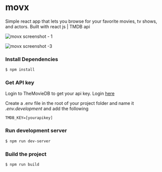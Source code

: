 # movx

Simple react app that lets you browse for your favorite movies, tv shows, and actors.
Built with react js | TMDB api

![movx screenshot - 1](https://raw.githubusercontent.com/jgudo/movx/master/static/screeny-1.jpg)

![movx screenshot -3](https://raw.githubusercontent.com/jgudo/movx/master/static/screeny-3.jpg)

### Install Dependencies

```sh
$ npm install
```

### Get API key

Login to TheMovieDB to get your api key. Login [here](https://www.themoviedb.org/settings/api)

Create a .env file in the root of your project folder and name it _.env.development_
and add the following

```
TMDB_KEY=[yourapikey]
```

### Run development server

```sh
$ npm run dev-server
```

### Build the project

```sh
$ npm run build
```
